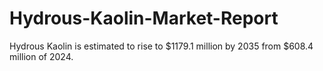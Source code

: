 # Hydrous-Kaolin-Market-Report
Hydrous Kaolin is estimated to rise to $1179.1 million by 2035 from $608.4 million of 2024. 
